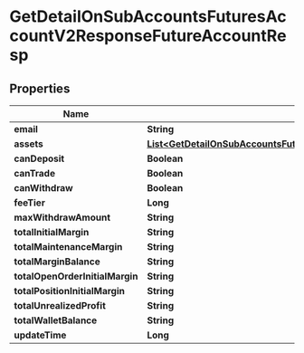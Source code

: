 

# GetDetailOnSubAccountsFuturesAccountV2ResponseFutureAccountResp


## Properties

| Name | Type | Description | Notes |
|------------ | ------------- | ------------- | -------------|
|**email** | **String** |  |  [optional] |
|**assets** | [**List&lt;GetDetailOnSubAccountsFuturesAccountV2ResponseFutureAccountRespAssetsInner&gt;**](GetDetailOnSubAccountsFuturesAccountV2ResponseFutureAccountRespAssetsInner.md) |  |  [optional] |
|**canDeposit** | **Boolean** |  |  [optional] |
|**canTrade** | **Boolean** |  |  [optional] |
|**canWithdraw** | **Boolean** |  |  [optional] |
|**feeTier** | **Long** |  |  [optional] |
|**maxWithdrawAmount** | **String** |  |  [optional] |
|**totalInitialMargin** | **String** |  |  [optional] |
|**totalMaintenanceMargin** | **String** |  |  [optional] |
|**totalMarginBalance** | **String** |  |  [optional] |
|**totalOpenOrderInitialMargin** | **String** |  |  [optional] |
|**totalPositionInitialMargin** | **String** |  |  [optional] |
|**totalUnrealizedProfit** | **String** |  |  [optional] |
|**totalWalletBalance** | **String** |  |  [optional] |
|**updateTime** | **Long** |  |  [optional] |




